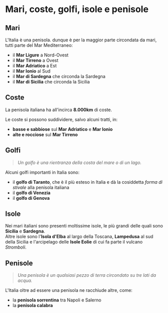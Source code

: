 # Mari, coste, golfi, isole e penisole

## Mari

L'Italia è una penisola. dunque è per la maggior parte circondata da mari, tutti
parte del Mar Mediterraneo:
- il **Mar Ligure** a Nord-Ovest
- il **Mar Tirreno** a Ovest
- il **Mar Adriatico** a Est
- il **Mar Ionio** al Sud
- il **Mar di Sardegna** che circonda la Sardegna
- il **Mar di Sicilia** che circonda la Sicilia

## Coste

La penisola italiana ha all'incirca **8.000km** di coste.

Le coste si possono suddividere, salvo alcuni tratti, in:
- **basse e sabbiose** sul **Mar Adriatico** e **Mar Ionio**
- **alte e rocciose** sul **Mar Tirreno**

## Golfi

> *Un golfo è una rientranza della costa del mare o di un lago.*

Alcuni golfi importanti in Italia sono:
- il **golfo di Taranto**, che è il più esteso in Italia e dà la cosiddetta
  *forma di stivale* alla penisola italiana
- il **golfo di Venezia**
- il **golfo di Genova**

## Isole

Nei mari italiani sono presenti moltissime isole, le più grandi delle quali sono
**Sicilia** e **Sardegna**.\
Altre isole sono l'**Isola d'Elba** al largo della Toscana, **Lampedusa** al sud
della Sicilia e l'arcipelago delle **Isole Eolie** di cui fa parte il vulcano
*Stromboli*.

## Penisole

> *Una penisola è un qualsiasi pezzo di terra circondato su tre lati da acqua.*

L'Italia oltre ad essere una penisola ne racchiude altre, come:
- la **penisola sorrentina** tra Napoli e Salerno
- la **penisola calabra**
